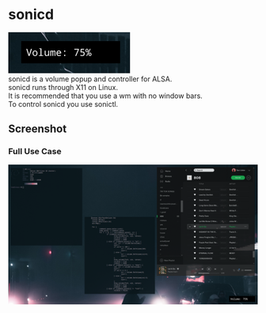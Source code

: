 # sonicd
![alt text](https://github.com/tomlister/sonicd/raw/master/popup.png "sonicd popup")\
sonicd is a volume popup and controller for ALSA.\
sonicd runs through X11 on Linux.\
It is recommended that you use a wm with no window bars.\
To control sonicd you use sonictl.

## Screenshot
### Full Use Case
![alt text](https://github.com/tomlister/sonicd/raw/master/full.png "sonicd popup")
